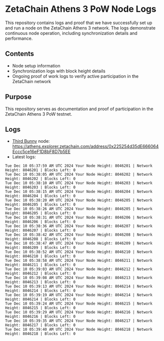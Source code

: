 # ZetaChain Athens 3 PoW Node Logs
This repository contains logs and proof that we have successfully set up and run a node on the ZetaChain Athens 3 network. The logs demonstrate continuous node operation, including synchronization details and performance.

## Contents
- Node setup information
- Synchronization logs with block height details
- Ongoing proof of work logs to verify active participation in the ZetaChain network

## Purpose
This repository serves as documentation and proof of participation in the ZetaChain Athens 3 PoW testnet.

## Logs

- [Third Bunny](https://thirdbunny.xyz/) node: https://athens.explorer.zetachain.com/address/0x225254d35dE666064Eccc5ce16eF1D8bF8D7b5EE
- Latest logs:
```
Tue Dec 10 05:37:59 AM UTC 2024 Your Node Height: 8046201 | Network Height: 8046201 | Blocks Left: 0
Tue Dec 10 05:38:05 AM UTC 2024 Your Node Height: 8046202 | Network Height: 8046202 | Blocks Left: 0
Tue Dec 10 05:38:10 AM UTC 2024 Your Node Height: 8046203 | Network Height: 8046203 | Blocks Left: 0
Tue Dec 10 05:38:15 AM UTC 2024 Your Node Height: 8046204 | Network Height: 8046204 | Blocks Left: 0
Tue Dec 10 05:38:20 AM UTC 2024 Your Node Height: 8046205 | Network Height: 8046205 | Blocks Left: 0
Tue Dec 10 05:38:26 AM UTC 2024 Your Node Height: 8046205 | Network Height: 8046205 | Blocks Left: 0
Tue Dec 10 05:38:31 AM UTC 2024 Your Node Height: 8046206 | Network Height: 8046206 | Blocks Left: 0
Tue Dec 10 05:38:36 AM UTC 2024 Your Node Height: 8046207 | Network Height: 8046207 | Blocks Left: 0
Tue Dec 10 05:38:42 AM UTC 2024 Your Node Height: 8046208 | Network Height: 8046208 | Blocks Left: 0
Tue Dec 10 05:38:47 AM UTC 2024 Your Node Height: 8046209 | Network Height: 8046209 | Blocks Left: 0
Tue Dec 10 05:38:52 AM UTC 2024 Your Node Height: 8046210 | Network Height: 8046210 | Blocks Left: 0
Tue Dec 10 05:38:58 AM UTC 2024 Your Node Height: 8046211 | Network Height: 8046211 | Blocks Left: 0
Tue Dec 10 05:39:03 AM UTC 2024 Your Node Height: 8046212 | Network Height: 8046212 | Blocks Left: 0
Tue Dec 10 05:39:08 AM UTC 2024 Your Node Height: 8046213 | Network Height: 8046213 | Blocks Left: 0
Tue Dec 10 05:39:13 AM UTC 2024 Your Node Height: 8046214 | Network Height: 8046214 | Blocks Left: 0
Tue Dec 10 05:39:19 AM UTC 2024 Your Node Height: 8046214 | Network Height: 8046214 | Blocks Left: 0
Tue Dec 10 05:39:24 AM UTC 2024 Your Node Height: 8046215 | Network Height: 8046215 | Blocks Left: 0
Tue Dec 10 05:39:29 AM UTC 2024 Your Node Height: 8046216 | Network Height: 8046216 | Blocks Left: 0
Tue Dec 10 05:39:35 AM UTC 2024 Your Node Height: 8046217 | Network Height: 8046217 | Blocks Left: 0
Tue Dec 10 05:39:40 AM UTC 2024 Your Node Height: 8046218 | Network Height: 8046218 | Blocks Left: 0
```
